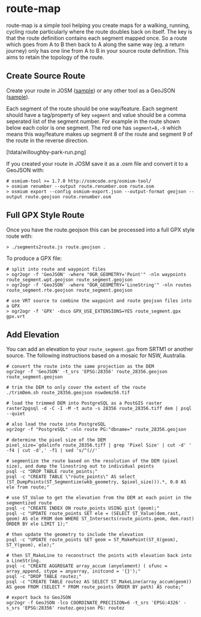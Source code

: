 # route-map

route-map is a simple tool helping you create maps for a walking, running, cycling route particularly where the route doubles back on itself. The key is that the route definition contains each segment mapped once. So a route which goes from A to B then back to A along the same way (eg. a return journey) only has one line from A to B in your source route definition. This aims to retain the topology of the route.

## Create Source Route
Create your route in JOSM ([sample](data/willoughby-park-run.osm)) or any other tool as a GeoJSON ([sample](data/willoughby-park-run.geojson)).

Each segment of the route should be one way/feature. Each segment should have a tag/property of key `segment` and value should be a comma seperated list of the segment number. For example in the route shown below each color is one segment. The red one has `segment=8,-9` which means this way/feature makes up segment 8 of the route and segment 9 of the route in the reverse direction.

[!data/willoughby-park-run.png]

If you created your route in JOSM save it as a .osm file and convert it to a GeoJSON with:

    # osmium-tool >= 1.7.0 http://osmcode.org/osmium-tool/
    > osmium renumber --output route.renumber.osm route.osm
    > osmium export --config osmium-export.json --output-format geojson --output route.geojson route.renumber.osm

## Full GPX Style Route

Once you have the route.geojson this can be processed into a full GPX style route with:

    > ./segments2route.js route.geojson .

To produce a GPX file:

    # split into route and waypoint files
    > ogr2ogr -f 'GeoJSON' -where "OGR_GEOMETRY='Point'" -nln waypoints route_segment.wpt.geojson route_segment.geojson 
    > ogr2ogr -f 'GeoJSON' -where "OGR_GEOMETRY='LineString'" -nln routes route_segment.rte.geojson route_segment.geojson 

    # use VRT source to combine the waypoint and route geojson files into a GPX
    > ogr2ogr -f 'GPX' -dsco GPX_USE_EXTENSIONS=YES route_segment.gpx gpx.vrt 


## Add Elevation

You can add an elevation to your `route_segment.gpx` from SRTM1 or another source. The following instructions based on a mosaic for NSW, Australia.

    # convert the route into the same projection as the DEM
    ogr2ogr -f 'GeoJSON' -t_srs 'EPSG:28356' route_28356.geojson route_segment.geojson

    # trim the DEM to only cover the extent of the route
    ./trimDem.sh route_28356.geojson nswdemz56.tif

    # load the trimmed DEM into PostgreSQL as a PostGIS raster
    raster2pgsql -d -C -I -M -t auto -s 28356 route_28356.tiff dem | psql --quiet

    # also load the route into PostgreSQL
    ogr2ogr -f "PostgreSQL" -nln route PG:"dbname=" route_28356.geojson 

    # determine the pixel size of the DEM
    pixel_size=`gdalinfo route_28356.tiff | grep 'Pixel Size' | cut -d' ' -f4 | cut -d',' -f1 | sed 's/^(//'`

    # segmentize the route based on the resolution of the DEM (pixel size), and dump the linestring out to individual points
    psql -c "DROP TABLE route_points;"
    psql -c "CREATE TABLE \"route_points\" AS select (ST_DumpPoints(ST_Segmentize(wkb_geometry, $pixel_size))).*, 0.0 AS ele from route;"

    # use ST_Value to get the elevation from the DEM at each point in the segmentized route
    psql -c "CREATE INDEX ON route_points USING gist (geom);"
    psql -c "UPDATE route_points SET ele = (SELECT ST_Value(dem.rast, geom) AS ele FROM dem WHERE ST_Intersects(route_points.geom, dem.rast) ORDER BY ele LIMIT 1);"

    # then update the geometry to include the elevation
    psql -c "UPDATE route_points SET geom = ST_MakePoint(ST_X(geom), ST_Y(geom), ele);"

    # then ST_MakeLine to reconstruct the points with elevation back into a LineString.
    psql -c "CREATE AGGREGATE array_accum (anyelement) ( sfunc = array_append, stype = anyarray, initcond = '{}');"
    psql -c "DROP TABLE routez;"
    psql -c "CREATE TABLE routez AS SELECT ST_MakeLine(array_accum(geom)) AS geom FROM (SELECT * FROM route_points ORDER BY path) AS route;"

    # export back to GeoJSON
    ogr2ogr -f GeoJSON -lco COORDINATE_PRECISION=6 -t_srs 'EPSG:4326' -s_srs 'EPSG:28356' routez.geojson PG: routez
